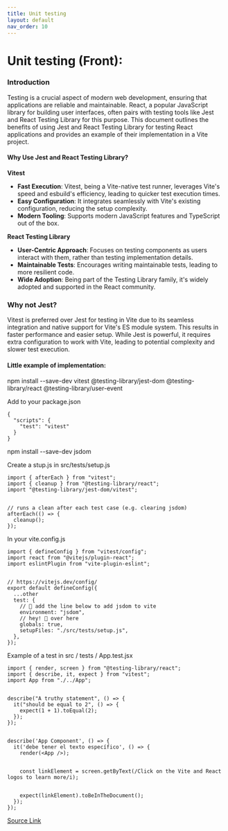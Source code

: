 ```yaml
---
title: Unit testing
layout: default
nav_order: 10
---
```


# Unit testing (Front):

### Introduction

Testing is a crucial aspect of modern web development, ensuring that applications are reliable and maintainable. React, a popular JavaScript library for building user interfaces, often pairs with testing tools like Jest and React Testing Library for this purpose. This document outlines the benefits of using Jest and React Testing Library for testing React applications and provides an example of their implementation in a Vite project.

#### Why Use Jest and React Testing Library?

**Vitest**

- **Fast Execution**: Vitest, being a Vite-native test runner, leverages Vite's speed and esbuild's efficiency, leading to quicker test execution times.
- **Easy Configuration**: It integrates seamlessly with Vite's existing configuration, reducing the setup complexity.
- **Modern Tooling**: Supports modern JavaScript features and TypeScript out of the box.

**React Testing Library**

- **User-Centric Approach**: Focuses on testing components as users interact with them, rather than testing implementation details.
- **Maintainable Tests**: Encourages writing maintainable tests, leading to more resilient code.
- **Wide Adoption**: Being part of the Testing Library family, it's widely adopted and supported in the React community.

### Why not Jest?

Vitest is preferred over Jest for testing in Vite due to its seamless integration and native support for Vite's ES module system. This results in faster performance and easier setup. While Jest is powerful, it requires extra configuration to work with Vite, leading to potential complexity and slower test execution.

#### Little example of implementation:

npm install --save-dev vitest @testing-library/jest-dom @testing-library/react @testing-library/user-event

Add to your package.json

```
{
  "scripts": {
    "test": "vitest"
  }
}
```

npm install --save-dev jsdom

Create a stup.js in src/tests/setup.js

```
import { afterEach } from "vitest";
import { cleanup } from "@testing-library/react";
import "@testing-library/jest-dom/vitest";


// runs a clean after each test case (e.g. clearing jsdom)
afterEach(() => {
  cleanup();
});
```

In your vite.config.js

```
import { defineConfig } from "vitest/config";
import react from "@vitejs/plugin-react";
import eslintPlugin from "vite-plugin-eslint";


// https://vitejs.dev/config/
export default defineConfig({
  ...other
  test: {
    // 👋 add the line below to add jsdom to vite
    environment: "jsdom",
    // hey! 👋 over here
    globals: true,
    setupFiles: "./src/tests/setup.js",
  },
});
```

Example of a test in src / tests / App.test.jsx

```
import { render, screen } from "@testing-library/react";
import { describe, it, expect } from "vitest";
import App from "./../App";


describe("A truthy statement", () => {
  it("should be equal to 2", () => {
    expect(1 + 1).toEqual(2);
  });
});


describe('App Component', () => {
  it('debe tener el texto específico', () => {
    render(<App />);


    const linkElement = screen.getByText(/Click on the Vite and React logos to learn more/i);


    expect(linkElement).toBeInTheDocument();
  });
});
```

[Source Link](https://victorbruce82.medium.com/vitest-with-react-testing-library-in-react-created-with-vite-3552f0a9a19a)
